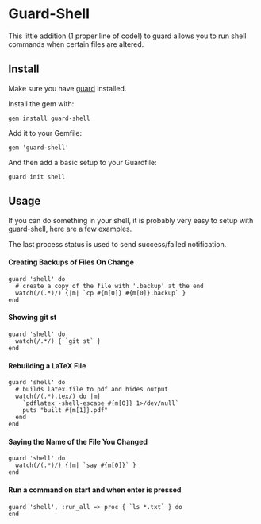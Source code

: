 # Guard-Shell

This little addition (1 proper line of code!) to guard allows you to run shell
commands when certain files are altered.


## Install
  
Make sure you have [guard](http://github.com/guard/guard) installed.

Install the gem with:

    gem install guard-shell

Add it to your Gemfile:

    gem 'guard-shell'

And then add a basic setup to your Guardfile:

    guard init shell


## Usage

If you can do something in your shell, it is probably very easy to setup with guard-shell, here are a few examples.

The last process status is used to send success/failed notification.

#### Creating Backups of Files On Change

    guard 'shell' do
      # create a copy of the file with '.backup' at the end
      watch(/(.*)/) {|m| `cp #{m[0]} #{m[0]}.backup` }
    end


#### Showing git st

    guard 'shell' do
      watch(/.*/) { `git st` }
    end


#### Rebuilding a LaTeX File

    guard 'shell' do
      # builds latex file to pdf and hides output
      watch(/(.*).tex/) do |m| 
        `pdflatex -shell-escape #{m[0]} 1>/dev/null`
        puts "built #{m[1]}.pdf"
      end
    end


#### Saying the Name of the File You Changed

    guard 'shell' do
      watch(/(.*)/) {|m| `say #{m[0]}` }
    end

#### Run a command on start and when enter is pressed

    guard 'shell', :run_all => proc { `ls *.txt` } do
    end
